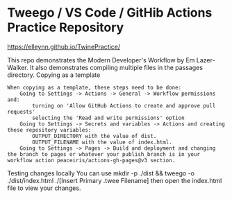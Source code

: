 # Tweego / VS Code / GitHib Actions Practice Repository

https://elleynn.github.io/TwinePractice/

This repo demonstrates the Modern Developer's Workflow by Em Lazer-Walker. It also demonstrates compiling multiple files in the passages directory.
Copying as a template

    When copying as a template, these steps need to be done:
        Going to Settings -> Actions -> General -> Workflow permissions and:
            turning on 'Allow GitHub Actions to create and approve pull requests'
            selecting the 'Read and write permissions' option
        Going to Settings -> Secrets and variables -> Actions and creating these repository variables:
            OUTPUT_DIRECTORY with the value of dist.
            OUTPUT_FILENAME with the value of index.html.
        Going to Settings -> Pages -> Build and deployment and changing the branch to pages or whatever your publish_branch is in your workflow action peaceiris/actions-gh-pages@v3 section.

Testing changes locally
You can use mkdir -p ./dist && tweego -o ./dist/index.html ./[Insert Primary .twee Filename] then open the index.html file to view your changes.
